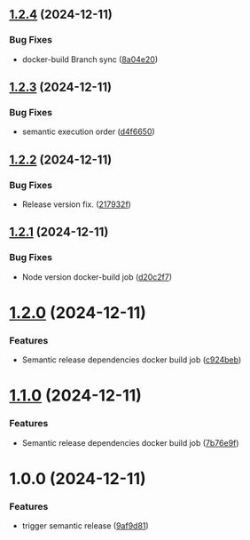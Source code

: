 ## [1.2.4](https://github.com/devopsx-keepcoding/martian-bank/compare/v1.2.3...v1.2.4) (2024-12-11)


### Bug Fixes

* docker-build Branch sync ([8a04e20](https://github.com/devopsx-keepcoding/martian-bank/commit/8a04e20c3c080365e38e223d6b13ace1d5e2ef7f))

## [1.2.3](https://github.com/devopsx-keepcoding/martian-bank/compare/v1.2.2...v1.2.3) (2024-12-11)


### Bug Fixes

* semantic execution order ([d4f6650](https://github.com/devopsx-keepcoding/martian-bank/commit/d4f6650ae59a2279bcd475b07e0657da844e0901))

## [1.2.2](https://github.com/devopsx-keepcoding/martian-bank/compare/v1.2.1...v1.2.2) (2024-12-11)


### Bug Fixes

* Release version fix. ([217932f](https://github.com/devopsx-keepcoding/martian-bank/commit/217932fb71fd680ddf8ffb4ce9de106dc4496409))

## [1.2.1](https://github.com/devopsx-keepcoding/martian-bank/compare/v1.2.0...v1.2.1) (2024-12-11)


### Bug Fixes

* Node version docker-build job ([d20c2f7](https://github.com/devopsx-keepcoding/martian-bank/commit/d20c2f7f71ba8e2a929f5c977037eedc9bf00529))

# [1.2.0](https://github.com/devopsx-keepcoding/martian-bank/compare/v1.1.0...v1.2.0) (2024-12-11)


### Features

* Semantic release dependencies docker build job ([c924beb](https://github.com/devopsx-keepcoding/martian-bank/commit/c924bebb29f4890d0ba660494d250963f0bcee86))

# [1.1.0](https://github.com/devopsx-keepcoding/martian-bank/compare/v1.0.0...v1.1.0) (2024-12-11)


### Features

* Semantic release dependencies docker build job ([7b76e9f](https://github.com/devopsx-keepcoding/martian-bank/commit/7b76e9f9b4cb6add93904ccc68dff4882d749938))

# 1.0.0 (2024-12-11)


### Features

* trigger semantic release ([9af9d81](https://github.com/devopsx-keepcoding/martian-bank/commit/9af9d81e883fd3d2d3f2e83779b216a5f78367c3))
